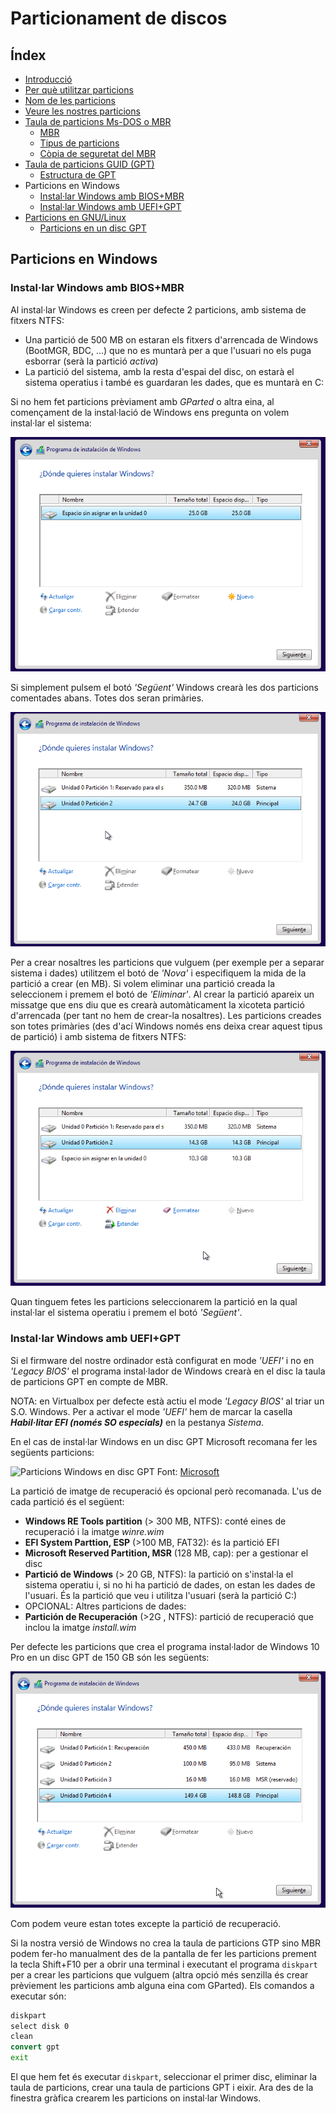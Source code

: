 # Particionament de discos

## Índex
* [Introducció](#introducció)
* [Per què utilitzar particions](#per-qu%C3%A8-utilitzar-particions)
* [Nom de les particions](#nom-de-les-particions)
* [Veure les nostres particions](#veure-les-nostres-particions)
* [Taula de particions Ms-DOS o MBR](./mbr.md#taula-de-particions-ms-dos-o-mbr)
  * [MBR](.mbr.md#mbr)
  * [Tipus de particions](.mbr.md#tipus-de-particions)
  * [Còpia de seguretat del MBR](.mbr.md#c%C3%B2pia-de-seguretat-del-mbr)
* [Taula de particions GUID (GPT)](./gpt.md#taula-de-particions-guid-o-gpt)
  * [Estructura de GPT](./gpt.m#estructura-de-gpt)
* Particions en Windows
  * [Instal·lar Windows amb BIOS+MBR](#installar-windows-amb-biosmbr)
  * [Instal·lar Windows amb UEFI+GPT](#installar-windows-amb-uefigpt)
* [Particions en GNU/Linux](./lin.md#particions-en-gnulinux)
  * [Particions en un disc GPT](./lin.md#particions-en-un-disc-gpt)

## Particions en Windows
### Instal·lar Windows amb BIOS+MBR
Al instal·lar Windows es creen per defecte 2 particions, amb sistema de fitxers NTFS:
* Una partició de 500 MB on estaran els fitxers d'arrencada de Windows (BootMGR, BDC, ...) que no es muntarà per a que l'usuari no els puga esborrar (serà la partició _activa_)
* La partició del sistema, amb la resta d'espai del disc, on estarà el sistema operatius i també es guardaran les dades, que es muntarà en C:

Si no hem fet particions prèviament amb _GParted_ o altra eina, al començament de la instal·lació de Windows ens pregunta on volem instal·lar el sistema:

![Particionar el disc (CC0)](./img/win-part1.png)

Si simplement pulsem el botó _'Següent'_ Windows crearà les dos particions comentades abans. Totes dos seran primàries.

![Particionar el disc (CC0)](./img/win-part2.png)

Per a crear nosaltres les particions que vulguem (per exemple per a separar sistema i dades) utilitzem el botó de _'Nova'_ i especifiquem la mida de la partició a crear (en MB). Si volem eliminar una partició creada la seleccionem i premem el botó de _'Eliminar'_. Al crear la partició apareix un missatge que ens diu que es crearà automàticament la xicoteta partició d'arrencada (per tant no hem de crear-la nosaltres). Les particions creades son totes primàries (des d'ací Windows només ens deixa crear aquest tipus de partició) i amb sistema de fitxers NTFS:

![Particionar el disc (CC0)](./img/win-part3.png)

Quan tinguem fetes les particions seleccionarem la partició en la qual instal·lar el sistema operatiu i premem el botó _'Següent'_.

### Instal·lar Windows amb UEFI+GPT
Si el firmware del nostre ordinador està configurat en mode _'UEFI'_ i no en _'Legacy BIOS'_ el programa instal·lador de Windows crearà en el disc la taula de particions GPT en compte de MBR.

NOTA: en Virtualbox per defecte està actiu el mode _'Legacy BIOS'_ al triar un S.O. Windows. Per a activar el mode _'UEFI'_ hem de marcar la casella _**Habil·litar EFI (només SO especials)**_ en la pestanya _Sistema_.

En el cas de instal·lar Windows en un disc GPT Microsoft recomana fer les següents particions:

![Particions Windows en disc GPT](https://docs.microsoft.com/en-us/previous-versions/windows/it-pro/windows-8.1-and-8/images/dn621890.aa1ffd26-f835-4e73-a19a-fc161f8b3c85%28win.10%29.jpg)
Font: [Microsoft](https://docs.microsoft.com/en-us/previous-versions/windows/it-pro/windows-8.1-and-8/hh824839(v=win.10)?redirectedfrom=MSDN)

La partició de imatge de recuperació és opcional però recomanada. L'us de cada partició és el següent:
* **Windows RE Tools partition** (> 300 MB, NTFS): conté eines de recuperació i la imatge _winre.wim_
* **EFI System Parttion, ESP** (>100 MB, FAT32): és la partició EFI
* **Microsoft Reserved Partition, MSR** (128 MB, cap): per a gestionar el disc
* **Partició de Windows** (> 20 GB, NTFS): la partició on s'instal·la el sistema operatiu i, si no hi ha partició de dades, on estan les dades de l'usuari. És la partició que veu i utilitza l'usuari (serà la partició C:)
* OPCIONAL: Altres particions de dades:
* **Partición de Recuperación** (>2G , NTFS): partició de recuperació que inclou la imatge _install.wim_

Per defecte les particions que crea el programa instal·lador de Windows 10 Pro en un disc GPT de 150 GB són les següents:

![Particions Windows 10 (CC0)](./img/win-gpt.png)

Com podem veure estan totes excepte la partició de recuperació.

Si la nostra versió de Windows no crea la taula de particions GTP sino MBR podem fer-ho manualment des de la pantalla de fer les particions prement la tecla Shift+F10 per a obrir una terminal i executant el programa `diskpart` per a crear les particions que vulguem (altra opció més senzilla és crear prèviement les particions amb alguna eina com GParted). Els comandos a executar són:
```cmd
diskpart
select disk 0
clean
convert gpt
exit
```

El que hem fet és executar `diskpart`, seleccionar el primer disc, eliminar la taula de particions, crear una taula de particions GPT i eixir. Ara des de la finestra gràfica crearem les particions on instal·lar Windows.

